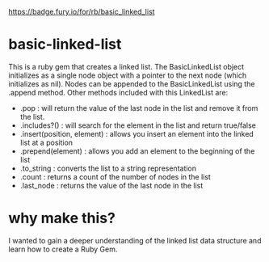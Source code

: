 https://badge.fury.io/for/rb/basic_linked_list

# basic-linked-list
This is a ruby gem that creates a linked list.  The BasicLinkedList object initializes as a single node object with a pointer to the next node (which initializes as nil).  Nodes can be appended to the BasicLinkedList using the .append method.  Other methods included with this LinkedList are:
- .pop : will return the value of the last node in the list and remove it from the list.
- .includes?(<element>) : will search for the element in the list and return true/false
- .insert(position, element) : allows you insert an element into the linked list at a position
- .prepend(element) : allows you add an element to the beginning of the list
- .to_string : converts the list to a string representation
- .count : returns a count of the number of nodes in the list
- .last_node : returns the value of the last node in the list

# why make this?
I wanted to gain a deeper understanding of the linked list data structure and learn how to create a Ruby Gem.
